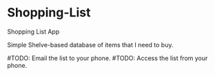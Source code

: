 # Shopping-List
Shopping List App

Simple Shelve-based database of items that I need to buy.

#TODO: Email the list to your phone.
#TODO: Access the list from your phone.

